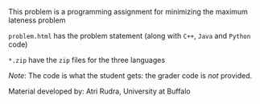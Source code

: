 This problem is a programming assignment for minimizing the maximum lateness problem

`problem.html` has the problem statement (along with `C++`, `Java` and `Python` code)

`*.zip` have the `zip` files for the three languages

_Note_: The code is what the student gets: the grader code is *not* provided.

Material developed by: Atri Rudra, University at Buffalo
